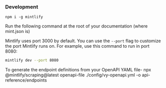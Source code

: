 ### Development

```
npm i -g mintlify
```

Run the following command at the root of your documentation (where mint.json is)

Mintlify uses port 3000 by default. 
You can use the `--port` flag to customize the port Mintlify runs on. For example,
use this command to run in port 8080:

```bash
mintlify dev --port 8080
```

To generate the endpoint definitions from your OpenAPI YAML file- 
npx @mintlify/scraping@latest openapi-file ./config/vy-openapi.yml -o api-reference/endpoints


